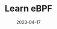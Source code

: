 ---
title: "Learn eBPF"
date: 2023-04-17
draft: false
# description
description: "Learn sysflow eBPF Data Transfer"
type : "learning-center"
weight: 1
---